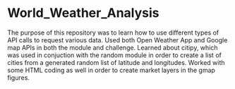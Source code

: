# World_Weather_Analysis

The purpose of this repository was to learn how to use different types of API calls to request various data.  Used both Open Weather App and Google map APIs in both the module and challenge.  Learned about citipy, which was used in conjuction with the random module in order to create a list of cities from a generated random list of latitude and longitudes.  Worked with some HTML coding as well in order to create market layers in the gmap figures.
